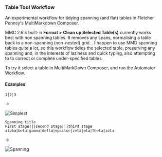 ### Table Tool Workflow ###


An experimental workflow for tidying spanning (and flat) tables in Fletcher Penney's MultiMarkdown Composer.

MMC 2.6's built-in **Format > Clean up Selected Table(s)** currently works best with non spanning tables. It removes any spans, normalising a table back to a non-spanning (non-nested) grid.
.
I happen to use MMD spanning tables quite a lot, so this workflow tidies the selected table, preserving any spanning and, in the interests of laziness and quick typing, also attempting to to correct or complete under-specified tables.

To try it select a table in MultiMarkDown Composer, and run the Automator Workflow.

#### Examples ####


    1|2|3

→

![Simplest](https://github.com/RobTrew/tree-tools/blob/master/Plain%20text%20outlines%20and%20tables/Spanning.png?raw=true)

    Spanning title
    First stage|||second stage|||third stage
    alpha|beta|gamma|delta|epsilon|zeta|eta|theta|iota

→

![Spanning]()

